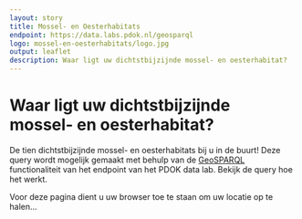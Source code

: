 ```yaml
---
layout: story
title: Mossel- en Oesterhabitats
endpoint: https://data.labs.pdok.nl/geosparql
logo: mossel-en-oesterhabitats/logo.jpg
output: leaflet
description: Waar ligt uw dichtstbijzijnde mossel- en oesterhabitat?
---
```


# Waar ligt uw dichtstbijzijnde mossel- en oesterhabitat?

De tien dichtstbijzijnde mossel- en oesterhabitats bij u in de buurt!
Deze query wordt mogelijk gemaakt met behulp van de <a
href="https://en.wikipedia.org/wiki/GeoSPARQL">GeoSPARQL</a>
functionaliteit van het endpoint van het PDOK data lab. Bekijk de
query hoe het werkt.

Voor deze pagina dient u uw browser toe te staan om uw locatie op te halen...

<!-- if the geolocation request doesn't work out: fill the div text with a comment -->
<div id="remarks"></div>

<query data-endpoint="https://data.labs.pdok.nl/geosparql" data-output="geo"></query>
<script type="text/javascript" src="mosselscript.js">
</script>
